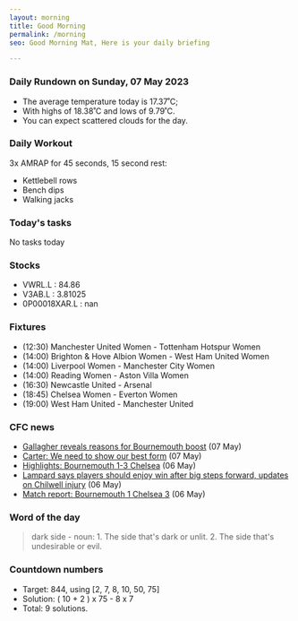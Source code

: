 ```yaml
---
layout: morning
title: Good Morning
permalink: /morning
seo: Good Morning Mat, Here is your daily briefing

---
```


<!-- weather_marker starts -->
### Daily Rundown on Sunday, 07 May 2023

- The average temperature today is 17.37˚C;
- With highs of 18.38˚C and lows of 9.79˚C.
- You can expect scattered clouds for the day.

<!-- weather_marker ends -->

### Daily Workout
<!-- workout_marker starts -->
3x AMRAP for 45 seconds, 15 second rest:

- Kettlebell rows
- Bench dips
- Walking jacks

<!-- workout_marker ends -->

### Today's tasks
<!-- task_marker starts -->
No tasks today
<!-- task_marker ends -->

### Stocks

<!-- stocks_marker starts -->

- VWRL.L : 84.86
- V3AB.L : 3.81025
- 0P00018XAR.L : nan

<!-- stocks_marker ends -->

### Fixtures

<!-- sports_marker starts -->

<ul>
<li>(12:30) Manchester United Women - Tottenham Hotspur Women</li>
<li>(14:00) Brighton & Hove Albion Women - West Ham United Women</li>
<li>(14:00) Liverpool Women - Manchester City Women</li>
<li>(14:00) Reading Women - Aston Villa Women</li>
<li>(16:30) Newcastle United - Arsenal</li>
<li>(18:45) Chelsea Women - Everton Women</li>
<li>(19:00) West Ham United - Manchester United</li>
</ul>

<!-- sports_marker ends -->

### CFC news

<!-- cfc_marker starts -->
- [Gallagher reveals reasons for Bournemouth boost](https://chelseafc.com/en/news/article/gallagher-reveals-reasons-for-bournemouth-boost) (07 May)
- [Carter: We need to show our best form](https://chelseafc.com/en/news/article/carter-we-need-to-show-our-best-form) (07 May)
- [Highlights: Bournemouth 1-3 Chelsea](https://chelseafc.com/en/video/230506-epl-bournemouth-v-chelsea-2min-highlights-webapp) (06 May)
- [Lampard says players should enjoy win after big steps forward, updates on Chilwell injury](https://chelseafc.com/en/news/article/lampard-says-players-should-enjoy-win-after-big-steps-forward) (06 May)
- [Match report: Bournemouth 1 Chelsea 3](https://chelseafc.com/en/news/article/match-report-bournemouth-1-chelsea-3) (06 May)

<!-- cfc_marker ends -->

### Word of the day
<!-- word_marker starts -->

 > dark side - noun: 1. The side that's dark or unlit. 2. The side that's undesirable or evil.

<!-- word_marker ends -->

### Countdown numbers
<!-- game_marker starts -->

- Target: 844, using [2, 7, 8, 10, 50, 75]
- Solution: ( 10 + 2 ) x 75 - 8 x 7
- Total: 9 solutions.

<!-- game_marker ends -->
